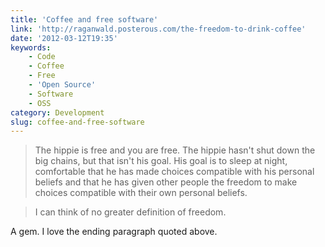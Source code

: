 ```yaml
---
title: 'Coffee and free software'
link: 'http://raganwald.posterous.com/the-freedom-to-drink-coffee'
date: '2012-03-12T19:35'
keywords:
    - Code
    - Coffee
    - Free
    - 'Open Source'
    - Software
    - OSS
category: Development
slug: coffee-and-free-software
---
```


>

> The hippie is free and you are free. The hippie hasn't shut down the big chains, but that isn't his goal. His goal is to sleep at night, comfortable that he has made choices compatible with his personal beliefs and that he has given other people the freedom to make choices compatible with their own personal beliefs.

> I can think of no greater definition of freedom.

A gem. I love the ending paragraph quoted above.
